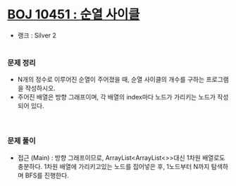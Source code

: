 # [BOJ 10451 : 순열 사이클](https://www.acmicpc.net/problem/10451)
- 랭크 : Silver 2
  <br><br>
  
### 문제 정리
- N개의 정수로 이루어진 순열이 주어졌을 때, 순열 사이클의 개수를 구하는 프로그램을 작성하시오.
- 주어진 배열은 방향 그래프이며, 각 배열의 index마다 노드가 가리키는 노드가 작성되어 있다.  
   <br><br>

### 문제 풀이
- 접근 (Main) : 방향 그래프이므로, ArrayList<ArrayList<>>대신 1차원 배열로도 충분하다.
1차원 배열에 가리키고있는 노드를 집어넣은 후, 1노드부터 N까지 탐색하며 BFS를 진행한다. 
  
  

    
    


    
    


